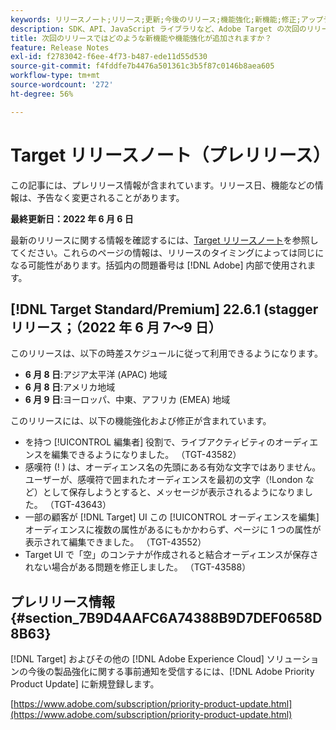 ```yaml
---
keywords: リリースノート;リリース;更新;今後のリリース;機能強化;新機能;修正;アップデート;プレリリース
description: SDK、API、JavaScript ライブラリなど、Adobe Target の次回のリリースに含まれている新機能、機能強化および修正について説明します。
title: 次回のリリースではどのような新機能や機能強化が追加されますか？
feature: Release Notes
exl-id: f2783042-f6ee-4f73-b487-ede11d55d530
source-git-commit: f4fddfe7b4476a501361c3b5f87c0146b8aea605
workflow-type: tm+mt
source-wordcount: '272'
ht-degree: 56%

---
```


# Target リリースノート（プレリリース）

この記事には、プレリリース情報が含まれています。リリース日、機能などの情報は、予告なく変更されることがあります。

**最終更新日：2022 年 6 月 6 日**

最新のリリースに関する情報を確認するには、[Target リリースノート](release-notes.md)を参照してください。これらのページの情報は、リリースのタイミングによっては同じになる可能性があります。括弧内の問題番号は [!DNL Adobe] 内部で使用されます。

## [!DNL Target Standard/Premium] 22.6.1 (stagger リリース；（2022 年 6 月 7～9 日）

このリリースは、以下の時差スケジュールに従って利用できるようになります。

* **6 月 8 日**:アジア太平洋 (APAC) 地域
* **6 月 8 日**:アメリカ地域
* **6 月 9 日**:ヨーロッパ、中東、アフリカ (EMEA) 地域

このリリースには、以下の機能強化および修正が含まれています。

* を持つ [!UICONTROL 編集者] 役割で、ライブアクティビティのオーディエンスを編集できるようになりました。 （TGT-43582）
* 感嘆符 (! ) は、オーディエンス名の先頭にある有効な文字ではありません。 ユーザーが、感嘆符で囲まれたオーディエンスを最初の文字（!London など）として保存しようとすると、メッセージが表示されるようになりました。 （TGT-43643）
* 一部の顧客が [!DNL Target] UI この [!UICONTROL オーディエンスを編集] オーディエンスに複数の属性があるにもかかわらず、ページに 1 つの属性が表示されて編集できました。 （TGT-43552）
* Target UI で「空」のコンテナが作成されると結合オーディエンスが保存されない場合がある問題を修正しました。 （TGT-43588）

## プレリリース情報 {#section_7B9D4AAFC6A74388B9D7DEF0658D8B63}

[!DNL Target] およびその他の [!DNL Adobe Experience Cloud] ソリューションの今後の製品強化に関する事前通知を受信するには、[!DNL Adobe Priority Product Update] に新規登録します。

[https://www.adobe.com/subscription/priority-product-update.html](https://www.adobe.com/subscription/priority-product-update.html)
